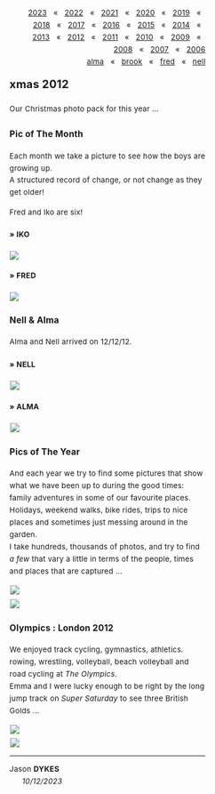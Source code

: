 <head><title> xmas 2012 </title></head>

<link rel="stylesheet" type="text/css" href="https://jsndyks.github.io/web/css/pages.css"/>

<style>
  ul {list-style-type: "» "; margin-left:-1em}
  li {padding-top:0.25em;padding-bottom:0.25em;}
  .oneCol {padding-left:15%;padding-right:15%; font-size:95%; letter-spacing: +0.25px; line-height:1.65 }
  .crash {font-weight:bold; font-size:100%}
  .crash .caps {font-weight:bold; font-size:90%; font-variant-caps: all-caps}
  .indent {font-style:normal}
  .navBar {float:right; padding-left:1em; text-align:right; markdown:1}
</style>

<div class="oneCol" width="67%" markdown="1">

<div class='navBar' markdown="1">

[2023](../2023) &nbsp;&nbsp;&laquo;&nbsp;&nbsp; [2022](../2022) &nbsp;&nbsp;&laquo;&nbsp;&nbsp; [2021](../2021) &nbsp;&nbsp;&laquo;&nbsp;&nbsp; [2020](../2020) &nbsp;&nbsp;&laquo;&nbsp;&nbsp; [2019](../2019) &nbsp;&nbsp;&laquo;&nbsp;&nbsp; [2018](../2018) &nbsp;&nbsp;&laquo;&nbsp;&nbsp; [2017](../2017) &nbsp;&nbsp;&laquo;&nbsp;&nbsp; [2016](../2016) &nbsp;&nbsp;&laquo;&nbsp;&nbsp; [2015](../2015) &nbsp;&nbsp;&laquo;&nbsp;&nbsp; [2014](../2014) &nbsp;&nbsp;&laquo;&nbsp;&nbsp; [2013](../2013) &nbsp;&nbsp;&laquo;&nbsp;&nbsp; [2012](../2012) &nbsp;&nbsp;&laquo;&nbsp;&nbsp; [2011](../2011) &nbsp;&nbsp;&laquo;&nbsp;&nbsp; [2010](../2010) &nbsp;&nbsp;&laquo;&nbsp;&nbsp; [2009](../2009) &nbsp;&nbsp;&laquo;&nbsp;&nbsp; [2008](../2008) &nbsp;&nbsp;&laquo;&nbsp;&nbsp; [2007](../2007) &nbsp;&nbsp;&laquo;&nbsp;&nbsp; [2006](../2006) 
<br/>[alma](../alma) &nbsp;&nbsp;&laquo;&nbsp;&nbsp; [brook](../brook) &nbsp;&nbsp;&laquo;&nbsp;&nbsp; [fred](../fred) &nbsp;&nbsp;&laquo;&nbsp;&nbsp; [nell](../nell) 
</div>

## xmas 2012

Our Christmas photo pack for this year ...

### Pic of The Month

Each month we take a picture to see how the boys are growing up.<br/>
A structured record of change, or not change as they get older!

Fred and Iko are six!

#### &raquo; IKO

<div class="topTitle" width="80%" style="margin-top:0.5em; margin-bottom:0.5em">
<a href="./iko12-3600x2400.jpg"><img src="iko12-3600x2400.jpg" style="border:none"/></a>
</div>

#### &raquo; FRED

<div class="topTitle" width="80%" style="margin-top:0.5em; margin-bottom:0.5em">
<a href="./fred12-3600x2400.jpg"><img src="fred12-3600x2400.jpg" style="border:none"/></a>
</div>

### Nell &amp; Alma

Alma and Nell arrived on 12/12/12.

#### &raquo; NELL

<div class="topTitle" width="80%" style="margin-top:0.5em; margin-bottom:0.5em">
<a href="./nellAlma-v2-nell.jpg"><img src="nellAlma-v2-nell.jpg" style="border:dashed #e0e0e0 1px"/></a>
</div>

#### &raquo; ALMA

<div class="topTitle" width="80%" style="margin-top:0.5em; margin-bottom:0.5em">
<a href="./nellAlma-v2-alma.jpg"><img src="nellAlma-v2-alma.jpg" style="border:dashed #e0e0e0 1px"/></a>
</div>

### Pics of The Year

And each year we try to find some pictures that show what we have been up to during the good times: family adventures in some of our favourite places.<br/>Holidays, weekend walks, bike rides, trips to nice places and sometimes just messing around in the garden.<br/>
I take hundreds, thousands of photos, and try to find _a few_ that vary a little in terms of the people, times and places that are captured ...

<div class="topTitle" width="80%" style="margin-top:0.5em; margin-bottom:0.5em">
<a href="xmas2012-fred.jpg"><img src="xmas2012-fred.jpg" style="border:dashed #e0e0e0 1px"/></a>
</div>

<div class="topTitle" width="80%" style="margin-top:0.5em; margin-bottom:0.5em">
<a href="xmas2012-iko.jpg"><img src="xmas2012-iko.jpg" style="border:dashed #e0e0e0 1px"/></a>
</div>

### Olympics : London 2012

We enjoyed track cycling, gymnastics, athletics. rowing, wrestling, volleyball, beach volleyball and road cycling at _The Olympics_.<br/>Emma and I were lucky enough to be right by the long jump track on _Super Saturday_ to see three British Golds ... 

<div class="topTitle" width="80%" style="margin-top:0.5em; margin-bottom:0.5em">
<a href="olympic2012-card1.jpg"><img src="olympic2012-card1.jpg" style="border:dashed #e0e0e0 1px"/></a>
</div>

<div class="topTitle" width="80%" style="margin-top:0.5em; margin-bottom:0.5em">
<a href="olympic2012-card2.jpg"><img src="olympic2012-card2.jpg" style="border:dashed #e0e0e0 1px"/></a>
</div>

---

<div class="jdSig" markdown="1">

Jason **DYKES**<br/>
<span style="padding-left:0.5em">&nbsp;&nbsp;&nbsp;&nbsp;_10/12/2023_<br/></span>
<!--- <br/>🐁 --->
<!--- update --->

</div>
